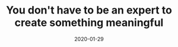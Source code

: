 ---
# Documentation: https://sourcethemes.com/academic/docs/managing-content/

title: "You don't have to be an expert to create something meaningful"
event: "rstudio::conf"
event_url: https://rstudio.com/conference/
location: San Francisco, CA

# Talk start and end times.
#   End time can optionally be hidden by prefixing the line with `#`.
date: "2020-01-29"
date_end: 
all_day: "2020-01-29"

# Schedule page publish date (NOT talk date).
publishDate: 

authors: []
tags: []

# Is this a featured talk? (true/false)
featured: false

# Featured image
# To use, add an image named `featured.jpg/png` to your page's folder. 
# Focal points: Smart, Center, TopLeft, Top, TopRight, Left, Right, BottomLeft, Bottom, BottomRight.
image:
  caption: ""
  focal_point: ""
  preview_only: false

# Custom links (optional).
#   Uncomment and edit lines below to show custom links.
# links:
# - name: Follow
#   url: https://twitter.com
#   icon_pack: fab
#   icon: twitter

# Optional filename of your slides within your talk's folder or a URL.
url_slides: https://github.com/matackett/talks/blob/master/presentations/rladies-lightning-tackett.pdf
url_code:
url_pdf:
url_video:
---